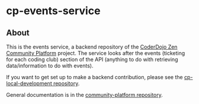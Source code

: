 # cp-events-service

## About

This is the events service, a backend repository of the [CoderDojo Zen Community Platform](https://github.com/CoderDojo/community-platform) project. The service looks after the events (ticketing for each coding club) section of the API (anything to do with retrieving data/information to do with events).

If you want to get set up to make a backend contribution, please see the [cp-local-development repository](https://github.com/CoderDojo/cp-local-development).

General documentation is in the [community-platform repository](https://github.com/CoderDojo/community-platform).
